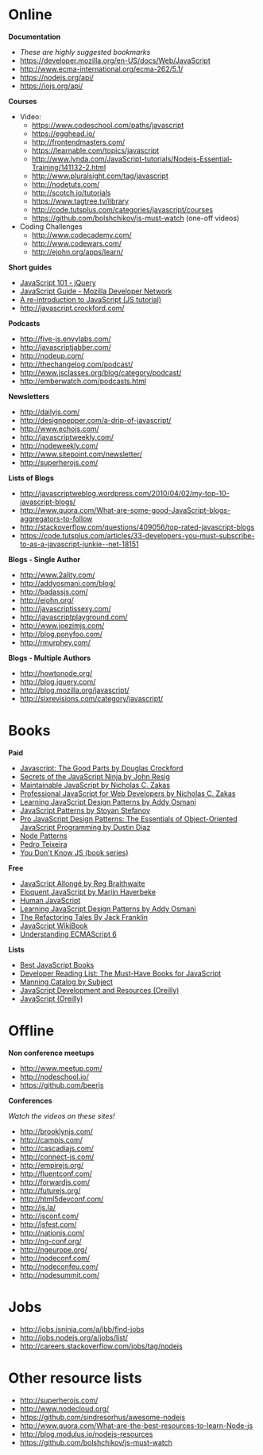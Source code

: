 Online
================================

**Documentation**

- _These are highly suggested bookmarks_
- https://developer.mozilla.org/en-US/docs/Web/JavaScript
- http://www.ecma-international.org/ecma-262/5.1/
- https://nodejs.org/api/
- https://iojs.org/api/

**Courses**
- Video:
  - https://www.codeschool.com/paths/javascript
  - https://egghead.io/
  - http://frontendmasters.com/
  - https://learnable.com/topics/javascript
  - http://www.lynda.com/JavaScript-tutorials/Nodejs-Essential-Training/141132-2.html
  - http://www.pluralsight.com/tag/javascript
  - http://nodetuts.com/
  - http://scotch.io/tutorials
  - https://www.tagtree.tv/library
  - http://code.tutsplus.com/categories/javascript/courses
  - https://github.com/bolshchikov/js-must-watch (one-off videos)
- Coding Challenges
  - http://www.codecademy.com/
  - http://www.codewars.com/
  - http://ejohn.org/apps/learn/

**Short guides**

- [JavaScript 101 - jQuery](http://learn.jquery.com/javascript-101/)
- [JavaScript Guide - Mozilla Developer Network](https://developer.mozilla.org/en-US/docs/Web/JavaScript/Guide)
- [A re-introduction to JavaScript (JS tutorial)](https://developer.mozilla.org/en-US/docs/Web/JavaScript/A_re-introduction_to_JavaScript)
- http://javascript.crockford.com/

**Podcasts**

- http://five-js.envylabs.com/
- http://javascriptjabber.com/
- http://nodeup.com/
- http://thechangelog.com/podcast/
- http://www.jsclasses.org/blog/category/podcast/
- http://emberwatch.com/podcasts.html

**Newsletters**

- http://dailyjs.com/
- http://designpepper.com/a-drip-of-javascript/
- http://www.echojs.com/
- http://javascriptweekly.com/
- http://nodeweekly.com/
- http://www.sitepoint.com/newsletter/
- http://superherojs.com/

**Lists of Blogs**

- http://javascriptweblog.wordpress.com/2010/04/02/my-top-10-javascript-blogs/
- http://www.quora.com/What-are-some-good-JavaScript-blogs-aggregators-to-follow
- http://stackoverflow.com/questions/409056/top-rated-javascript-blogs
- https://code.tutsplus.com/articles/33-developers-you-must-subscribe-to-as-a-javascript-junkie--net-18151

**Blogs - Single Author**

- http://www.2ality.com/
- http://addyosmani.com/blog/
- http://badassjs.com/
- http://ejohn.org/
- http://javascriptissexy.com/
- http://javascriptplayground.com/
- http://www.joezimjs.com/
- http://blog.ponyfoo.com/
- http://rmurphey.com/

**Blogs - Multiple Authors**

- http://howtonode.org/
- http://blog.jquery.com/
- http://blog.mozilla.org/javascript/
- http://sixrevisions.com/category/javascript/

Books
================================

**Paid**

- [Javascript: The Good Parts by Douglas Crockford](http://www.amazon.com/JavaScript-Good-Parts-Douglas-Crockford/dp/0596517742/)
- [Secrets of the JavaScript Ninja by John Resig](http://www.manning.com/resig/)
- [Maintainable JavaScript by Nicholas C. Zakas](http://www.amazon.com/gp/product/1449327680/)
- [Professional JavaScript for Web Developers by Nicholas C. Zakas](http://www.amazon.com/gp/product/B006PW2URI/)
- [Learning JavaScript Design Patterns by Addy Osmani](http://www.amazon.com/dp/1449331815/)
- [JavaScript Patterns by Stoyan Stefanov](http://www.amazon.com/dp/0596806752/)
- [Pro JavaScript Design Patterns: The Essentials of Object-Oriented JavaScript Programming by Dustin Diaz](http://www.amazon.com/dp/159059908X/)
- [Node Patterns](http://nodepatternsbooks.com/)
- [Pedro Teixeira](https://leanpub.com/u/pgte)
- [You Don't Know JS (book series)](https://github.com/getify/You-Dont-Know-JS)

**Free**
- [JavaScript Allongé by Reg Braithwaite](https://leanpub.com/javascript-allonge/read)
- [Eloquent JavaScript by Marijn Haverbeke](http://eloquentjavascript.net/)
- [Human JavaScript](http://read.humanjavascript.com/)
- [Learning JavaScript Design Patterns by Addy Osmani](http://addyosmani.com/resources/essentialjsdesignpatterns/book/)
- [The Refactoring Tales By Jack Franklin](http://javascriptplayground.com/the-refactoring-tales/refactoring-tales.html)
- [JavaScript WikiBook](http://en.wikibooks.org/wiki/JavaScript)
- [Understanding ECMAScript 6](https://leanpub.com/understandinges6/read/)

**Lists**

- [Best JavaScript Books](http://www.goodreads.com/list/show/10757.Best_JavaScript_Books)
- [Developer Reading List: The Must-Have Books for JavaScript](http://www.drdobbs.com/article/print?articleId=240148421)
- [Manning Catalog by Subject](http://manning.com/catalog/by/subject/)
- [JavaScript Development and Resources (Oreilly)](http://oreilly.com/javascript/)
- [JavaScript (Oreilly)](http://shop.oreilly.com/category/browse-subjects/programming/javascript.do?sortby=bestSellers&sortType=1)

Offline
================================

**Non conference meetups**

- http://www.meetup.com/
- http://nodeschool.io/
- https://github.com/beerjs

**Conferences**

_Watch the videos on these sites!_

- http://brooklynjs.com/
- http://campjs.com/
- http://cascadiajs.com/
- http://connect-js.com/
- http://empirejs.org/
- http://fluentconf.com/
- http://forwardjs.com/
- http://futurejs.org/
- http://html5devconf.com/
- http://js.la/
- http://jsconf.com/
- http://jsfest.com/
- http://nationjs.com/
- http://ng-conf.org/
- http://ngeurope.org/
- http://nodeconf.com/
- http://nodeconfeu.com/
- http://nodesummit.com/

Jobs
================================

- http://jobs.jsninja.com/a/jbb/find-jobs
- http://jobs.nodejs.org/a/jobs/list/
- http://careers.stackoverflow.com/jobs/tag/nodejs

Other resource lists
================================

- http://superherojs.com/
- http://www.nodecloud.org/
- https://github.com/sindresorhus/awesome-nodejs
- http://www.quora.com/What-are-the-best-resources-to-learn-Node-js
- http://blog.modulus.io/nodejs-resources
- https://github.com/bolshchikov/js-must-watch
